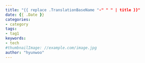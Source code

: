 ```yaml
---
title: "{{ replace .TranslationBaseName "-" " " | title }}"
date: {{ .Date }}
categories:
- category
tags:
- tag1
keywords:
- tech
#thumbnailImage: //example.com/image.jpg
author: "hyunwoo"
---
```


<!--more-->
